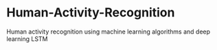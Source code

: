 # Human-Activity-Recognition
Human activity recognition using machine learning algorithms and deep learning LSTM
